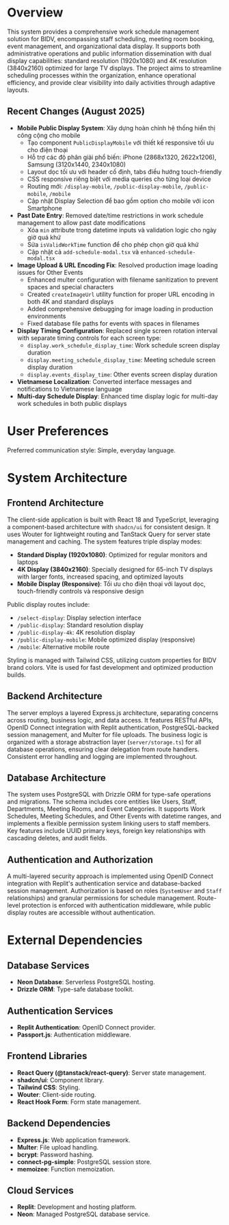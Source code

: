 # Overview

This system provides a comprehensive work schedule management solution for BIDV, encompassing staff scheduling, meeting room booking, event management, and organizational data display. It supports both administrative operations and public information dissemination with dual display capabilities: standard resolution (1920x1080) and 4K resolution (3840x2160) optimized for large TV displays. The project aims to streamline scheduling processes within the organization, enhance operational efficiency, and provide clear visibility into daily activities through adaptive layouts.

## Recent Changes (August 2025)

- **Mobile Public Display System**: Xây dựng hoàn chỉnh hệ thống hiển thị công cộng cho mobile
  - Tạo component `PublicDisplayMobile` với thiết kế responsive tối ưu cho điện thoại
  - Hỗ trợ các độ phân giải phổ biến: iPhone (2868x1320, 2622x1206), Samsung (3120x1440, 2340x1080)
  - Layout dọc tối ưu với header cố định, tabs điều hướng touch-friendly
  - CSS responsive riêng biệt với media queries cho từng loại device
  - Routing mới: `/display-mobile`, `/public-display-mobile`, `/public-mobile`, `/mobile`
  - Cập nhật Display Selection để bao gồm option cho mobile với icon Smartphone
- **Past Date Entry**: Removed date/time restrictions in work schedule management to allow past date modifications
  - Xóa `min` attribute trong datetime inputs và validation logic cho ngày giờ quá khứ
  - Sửa `isValidWorkTime` function để cho phép chọn giờ quá khứ
  - Cập nhật cả `add-schedule-modal.tsx` và `enhanced-schedule-modal.tsx`
- **Image Upload & URL Encoding Fix**: Resolved production image loading issues for Other Events
  - Enhanced multer configuration with filename sanitization to prevent spaces and special characters
  - Created `createImageUrl` utility function for proper URL encoding in both 4K and standard displays
  - Added comprehensive debugging for image loading in production environments
  - Fixed database file paths for events with spaces in filenames
- **Display Timing Configuration**: Replaced single screen rotation interval with separate timing controls for each screen type:
  - `display.work_schedule_display_time`: Work schedule screen display duration
  - `display.meeting_schedule_display_time`: Meeting schedule screen display duration  
  - `display.events_display_time`: Other events screen display duration
- **Vietnamese Localization**: Converted interface messages and notifications to Vietnamese language
- **Multi-day Schedule Display**: Enhanced time display logic for multi-day work schedules in both public displays

# User Preferences

Preferred communication style: Simple, everyday language.

# System Architecture

## Frontend Architecture

The client-side application is built with React 18 and TypeScript, leveraging a component-based architecture with `shadcn/ui` for consistent design. It uses Wouter for lightweight routing and TanStack Query for server state management and caching. The system features triple display modes:

- **Standard Display (1920x1080)**: Optimized for regular monitors and laptops
- **4K Display (3840x2160)**: Specially designed for 65-inch TV displays with larger fonts, increased spacing, and optimized layouts
- **Mobile Display (Responsive)**: Tối ưu cho điện thoại với layout dọc, touch-friendly controls và responsive design

Public display routes include:
- `/select-display`: Display selection interface
- `/public-display`: Standard resolution display
- `/public-display-4k`: 4K resolution display
- `/public-display-mobile`: Mobile optimized display (responsive)
- `/mobile`: Alternative mobile route

Styling is managed with Tailwind CSS, utilizing custom properties for BIDV brand colors. Vite is used for fast development and optimized production builds.

## Backend Architecture

The server employs a layered Express.js architecture, separating concerns across routing, business logic, and data access. It features RESTful APIs, OpenID Connect integration with Replit authentication, PostgreSQL-backed session management, and Multer for file uploads. The business logic is organized with a storage abstraction layer (`server/storage.ts`) for all database operations, ensuring clear delegation from route handlers. Consistent error handling and logging are implemented throughout.

## Database Architecture

The system uses PostgreSQL with Drizzle ORM for type-safe operations and migrations. The schema includes core entities like Users, Staff, Departments, Meeting Rooms, and Event Categories. It supports Work Schedules, Meeting Schedules, and Other Events with datetime ranges, and implements a flexible permission system linking users to staff members. Key features include UUID primary keys, foreign key relationships with cascading deletes, and audit fields.

## Authentication and Authorization

A multi-layered security approach is implemented using OpenID Connect integration with Replit's authentication service and database-backed session management. Authorization is based on roles (`SystemUser` and `Staff` relationships) and granular permissions for schedule management. Route-level protection is enforced with authentication middleware, while public display routes are accessible without authentication.

# External Dependencies

## Database Services
- **Neon Database**: Serverless PostgreSQL hosting.
- **Drizzle ORM**: Type-safe database toolkit.

## Authentication Services
- **Replit Authentication**: OpenID Connect provider.
- **Passport.js**: Authentication middleware.

## Frontend Libraries
- **React Query (@tanstack/react-query)**: Server state management.
- **shadcn/ui**: Component library.
- **Tailwind CSS**: Styling.
- **Wouter**: Client-side routing.
- **React Hook Form**: Form state management.

## Backend Dependencies
- **Express.js**: Web application framework.
- **Multer**: File upload handling.
- **bcrypt**: Password hashing.
- **connect-pg-simple**: PostgreSQL session store.
- **memoizee**: Function memoization.

## Cloud Services
- **Replit**: Development and hosting platform.
- **Neon**: Managed PostgreSQL database service.